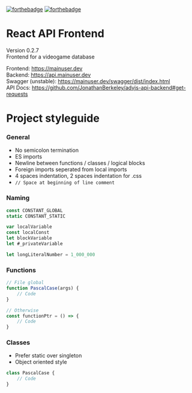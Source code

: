 [![forthebadge](https://forthebadge.com/images/badges/open-source.svg)](https://forthebadge.com)
[![forthebadge](https://forthebadge.com/images/badges/uses-badges.svg)](https://forthebadge.com)
# React API Frontend
Version 0.2.7    
Frontend for a videogame database    

Frontend: https://mainuser.dev    
Backend: https://api.mainuser.dev    
Swagger (unstable): https://mainuser.dev/swagger/dist/index.html    
API Docs: https://github.com/JonathanBerkeley/advjs-api-backend#get-requests    

# Project styleguide

### General
- No semicolon termination
- ES imports
- Newline between functions / classes / logical blocks
- Foreign imports seperated from local imports
- 4 spaces indentation, 2 spaces indentation for .css
- ```// Space at beginning of line comment```

### Naming    
```js
const CONSTANT_GLOBAL    
static CONSTANT_STATIC    

var localVariable    
const localConst    
let blockVariable    
let #_privateVariable    

let longLiteralNumber = 1_000_000    
```

### Functions
```js
// File global
function PascalCase(args) {
    // Code
}

// Otherwise
const functionPtr = () => {
    // Code
}
```

### Classes
- Prefer static over singleton    
- Object oriented style    
```js
class PascalCase {
    // Code
}
```
